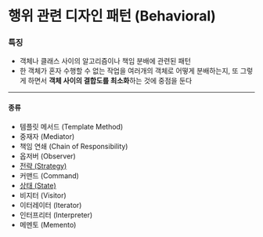 행위 관련 디자인 패턴 (Behavioral) 
===========


### 특징  
- 객체나 클래스 사이의 알고리즘이나 책임 분배에 관련된 패턴
- 한 객체가 혼자 수행할 수 없는 작업을 여러개의 객체로 어떻게 분배하는지, 또 그렇게 하면서 **객체 사이의 결합도를 최소화**하는 것에 중점을 둔다 

----------------------------------------------------------------------

#### 종류
- 템플릿 메서드 (Template Method)
- 중재자 (Mediator)
- 책임 연쇄 (Chain of Responsibility)
- 옵저버 (Observer)
- [전략 (Strategy)](./strategy/StrategyPattern.md)
- 커맨드 (Command)
- [상태 (State)](./state/State.md)
- 비지터 (Visitor)
- 이터레이터 (Iterator)
- 인터프리터 (Interpreter)
- 메멘토 (Memento)

